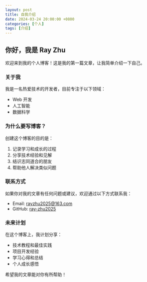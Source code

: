```yaml
---
layout: post
title: 自我介绍
date: 2024-03-24 20:00:00 +0800
categories: [个人]
tags: [介绍]
---
```


## 你好，我是 Ray Zhu

欢迎来到我的个人博客！这是我的第一篇文章，让我简单介绍一下自己。

### 关于我

我是一名热爱技术的开发者，目前专注于以下领域：
- Web 开发
- 人工智能
- 数据科学

### 为什么要写博客？

创建这个博客的目的是：
1. 记录学习和成长的过程
2. 分享技术经验和见解
3. 结识志同道合的朋友
4. 帮助他人解决类似问题

### 联系方式

如果你对我的文章有任何问题或建议，欢迎通过以下方式联系我：
- Email: rayzhu2025@163.com
- GitHub: [ray-zhu2025](https://github.com/ray-zhu2025)

### 未来计划

在这个博客上，我计划分享：
- 技术教程和最佳实践
- 项目开发经验
- 学习心得和总结
- 个人成长感悟

希望我的文章能对你有所帮助！ 